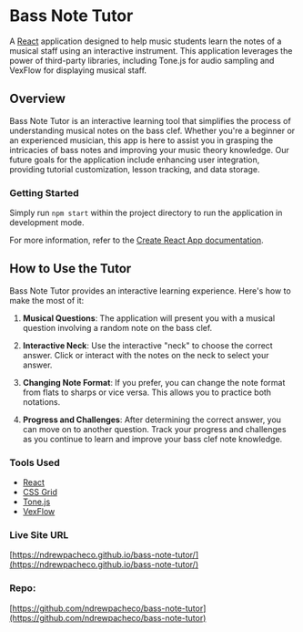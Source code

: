 # Bass Note Tutor

A [React](https://reactjs.org/) application designed to help music students learn the notes of a musical staff using an interactive instrument. This application leverages the power of third-party libraries, including Tone.js for audio sampling and VexFlow for displaying musical staff.

## Overview
Bass Note Tutor is an interactive learning tool that simplifies the process of understanding musical notes on the bass clef. Whether you're a beginner or an experienced musician, this app is here to assist you in grasping the intricacies of bass notes and improving your music theory knowledge. Our future goals for the application include enhancing user integration, providing tutorial customization, lesson tracking, and data storage.

### Getting Started
Simply run `npm start` within the project directory to run the application in development mode.

For more information, refer to the [Create React App documentation](https://facebook.github.io/create-react-app/docs/getting-started).


## How to Use the Tutor

Bass Note Tutor provides an interactive learning experience. Here's how to make the most of it:

1. **Musical Questions**: The application will present you with a musical question involving a random note on the bass clef.

2. **Interactive Neck**: Use the interactive "neck" to choose the correct answer. Click or interact with the notes on the neck to select your answer.

3. **Changing Note Format**: If you prefer, you can change the note format from flats to sharps or vice versa. This allows you to practice both notations.

4. **Progress and Challenges**: After determining the correct answer, you can move on to another question. Track your progress and challenges as you continue to learn and improve your bass clef note knowledge.


### Tools Used

- [React](https://reactjs.org/) 
- [CSS Grid](https://developer.mozilla.org/en-US/docs/Web/CSS/CSS_Grid_Layout)
- [Tone.js](https://tonejs.github.io/)
- [VexFlow](https://vexflow.com/)


### Live Site URL
[https://ndrewpacheco.github.io/bass-note-tutor/](https://ndrewpacheco.github.io/bass-note-tutor/)

### Repo: 
[https://github.com/ndrewpacheco/bass-note-tutor](https://github.com/ndrewpacheco/bass-note-tutor)
